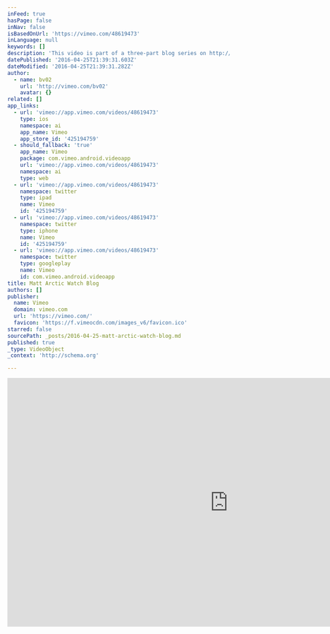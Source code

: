 ```yaml
---
inFeed: true
hasPage: false
inNav: false
isBasedOnUrl: 'https://vimeo.com/48619473'
inLanguage: null
keywords: []
description: 'This video is part of a three-part blog series on http://blog.bv02.com about the Beluga Cam project. The Beluga Cam project was intended to create a live stream of video from an inlet in the Arctic where over 2000 beluga whales gather every summer.'
datePublished: '2016-04-25T21:39:31.603Z'
dateModified: '2016-04-25T21:39:31.282Z'
author:
  - name: bv02
    url: 'http://vimeo.com/bv02'
    avatar: {}
related: []
app_links:
  - url: 'vimeo://app.vimeo.com/videos/48619473'
    type: ios
    namespace: ai
    app_name: Vimeo
    app_store_id: '425194759'
  - should_fallback: 'true'
    app_name: Vimeo
    package: com.vimeo.android.videoapp
    url: 'vimeo://app.vimeo.com/videos/48619473'
    namespace: ai
    type: web
  - url: 'vimeo://app.vimeo.com/videos/48619473'
    namespace: twitter
    type: ipad
    name: Vimeo
    id: '425194759'
  - url: 'vimeo://app.vimeo.com/videos/48619473'
    namespace: twitter
    type: iphone
    name: Vimeo
    id: '425194759'
  - url: 'vimeo://app.vimeo.com/videos/48619473'
    namespace: twitter
    type: googleplay
    name: Vimeo
    id: com.vimeo.android.videoapp
title: Matt Arctic Watch Blog
authors: []
publisher:
  name: Vimeo
  domain: vimeo.com
  url: 'https://vimeo.com/'
  favicon: 'https://f.vimeocdn.com/images_v6/favicon.ico'
starred: false
sourcePath: _posts/2016-04-25-matt-arctic-watch-blog.md
published: true
_type: VideoObject
_context: 'http://schema.org'

---
```

<iframe src="https://cdn.embedly.com/widgets/media.html?src=https%3A%2F%2Fplayer.vimeo.com%2Fvideo%2F48619473&amp;url=https%3A%2F%2Fvimeo.com%2F48619473&amp;image=http%3A%2F%2Fi.vimeocdn.com%2Fvideo%2F359449989_1280.jpg&amp;key=b7d04c9b404c499eba89ee7072e1c4f7&amp;type=text%2Fhtml&amp;schema=vimeo" width="1000" height="563" scrolling="no" frameborder="0" allowfullscreen="" style=""></iframe>
